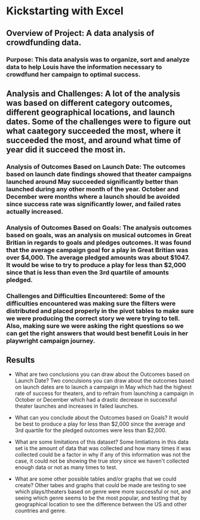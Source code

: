 # Kickstarting with Excel

## Overview of Project: A data analysis of crowdfunding data.

### Purpose: This data analysis was to organize, sort and analyze data to help Louis have the information necessary to crowdfund her campaign to optimal success. 

## Analysis and Challenges: A lot of the analysis was based on different category outcomes, different geographical locations, and launch dates. Some of the challenges were to figure out what caategory succeeded the most, where it succeeded the most, and around what time of year did it succeed the most in.

### Analysis of Outcomes Based on Launch Date: The outcomes based on launch date findings showed that theater campaigns launched around May succeeded significantly better than launched during any other month of the year. October and December were months where a launch should be avoided since success rate was significantly lower, and failed rates actually increased.

### Analysis of Outcomes Based on Goals: The analysis outcomes based on goals, was an analysis on musical outcomes in Great Britian in regards to goals and pledges outcomes. It was found that the average campaign goal for a play in Great Britian was over $4,000. The average pledged amounts was about $1047. It would be wise to try to produce a play for less than $2,000 since that is less than even the 3rd quartile of amounts pledged. 

### Challenges and Difficulties Encountered: Some of the difficulties encountered was making sure the filters were distributed and placed properly in the pivot tables to make sure we were producing the correct story we were trying to tell. Also, making sure we were asking the right questions so we can get the right answers that would best benefit Louis in her playwright campaign journey.

## Results

- What are two conclusions you can draw about the Outcomes based on Launch Date?
    Two conculsions you can draw about the outcomes based on launch dates are to launch a campaign in May which had the highest rate of success for theaters, and to refrain from launching a campaign in October or December which had a drastic decrease in successful theater launches and increases in failed launches. 

- What can you conclude about the Outcomes based on Goals? It would be best to produce a play for less than $2,000 since the average and 3rd quartile for the pledged outcomes were less than $2,000.

- What are some limitations of this dataset? Some limtiations in this data set is the amount of data that was collected and how many times it was collected could be a factor in why if any of this information was not the case, it could not be showing the true story since we haven't collected enough data or not as many times to test.

- What are some other possible tables and/or graphs that we could create? Other tabes and graphs that could be made are testing to see which plays/theaters based on genre were more successful or not, and seeing which genre seems to be the most popular, and testing that by geographical location to see the difference between the US and other countries and genre. 
